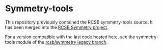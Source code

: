 Symmetry-tools
==============

This repository previously contained the RCSB symmetry-tools source. It has
been merged into the [RCSB Symmetry project](https://github.com/rcsb/symmetry).

For a version compatible with the last code hosted here, see the symmetry-tools
module of the [rcsb/symmetry legacy branch](https://github.com/rcsb/symmetry/tree/legacy).


